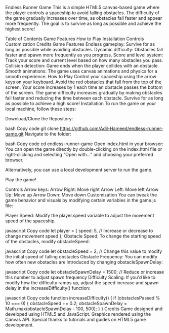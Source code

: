 Endless Runner Game
This is a simple HTML5 canvas-based game where the player controls a spaceship to avoid falling obstacles. The difficulty of the game gradually increases over time, as obstacles fall faster and appear more frequently. The goal is to survive as long as possible and achieve the highest score!

Table of Contents
Game Features
How to Play
Installation
Controls
Customization
Credits
Game Features
Endless gameplay: Survive for as long as possible while avoiding obstacles.
Dynamic difficulty: Obstacles fall faster and spawn more frequently as you progress.
Score and level system: Track your score and current level based on how many obstacles you pass.
Collision detection: Game ends when the player collides with an obstacle.
Smooth animations: The game uses canvas animations and physics for a smooth experience.
How to Play
Control your spaceship using the arrow keys on your keyboard.
Avoid the red obstacles that fall from the top of the screen.
Your score increases by 1 each time an obstacle passes the bottom of the screen.
The game difficulty increases gradually by making obstacles fall faster and reducing the time between each obstacle.
Survive for as long as possible to achieve a high score!
Installation
To run the game on your local machine, follow these steps:

Download/Clone the Repository:

bash
Copy code
git clone https://github.com/Adil-Hameed/endless-runner-game.git
Navigate to the folder:

bash
Copy code
cd endless-runner-game
Open index.html in your browser: You can open the game directly by double-clicking on the index.html file or right-clicking and selecting "Open with..." and choosing your preferred browser.

Alternatively, you can use a local development server to run the game.

Play the game!

Controls
Arrow keys:
Arrow Right: Move right
Arrow Left: Move left
Arrow Up: Move up
Arrow Down: Move down
Customization
You can tweak the game behavior and visuals by modifying certain variables in the game.js file:

Player Speed: Modify the player.speed variable to adjust the movement speed of the spaceship.

javascript
Copy code
let player = {
    speed: 5, // Increase or decrease to change movement speed
};
Obstacle Speed: To change the starting speed of the obstacles, modify obstacleSpeed:

javascript
Copy code
let obstacleSpeed = 2; // Change this value to modify the initial speed of falling obstacles
Obstacle Frequency: You can modify how often new obstacles are introduced by changing obstacleSpawnDelay:

javascript
Copy code
let obstacleSpawnDelay = 1500; // Reduce or increase this number to adjust spawn frequency
Difficulty Scaling: If you'd like to modify how the difficulty ramps up, adjust the speed increase and spawn delay in the increaseDifficulty() function:

javascript
Copy code
function increaseDifficulty() {
    if (obstaclesPassed % 10 === 0) {
        obstacleSpeed += 0.2;
        obstacleSpawnDelay = Math.max(obstacleSpawnDelay - 100, 500);
    }
}
Credits
Game designed and developed using HTML5 and JavaScript.
Graphics rendered using the Canvas API.
Special thanks to tutorials and guides on HTML5 game development.
